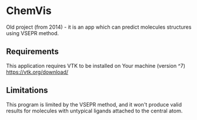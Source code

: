 # ChemVis
Old project (from 2014) - it is an app which can predict molecules structures using VSEPR method. 

## Requirements
This application requires VTK to be installed on Your machine (version ^7)
https://vtk.org/download/

## Limitations
This program is limited by the VSEPR method, and it won't produce valid results for molecules with untypical ligands attached to the central atom. 
